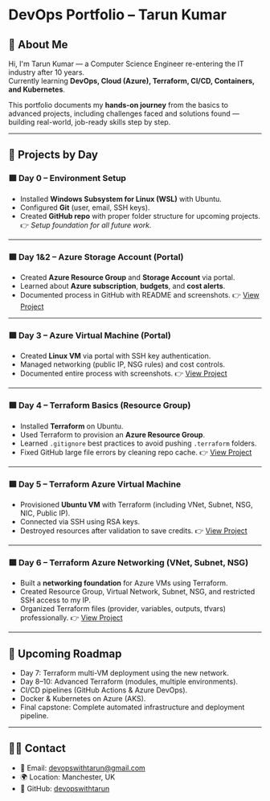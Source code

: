 # DevOps Portfolio – Tarun Kumar

## 👋 About Me
Hi, I'm Tarun Kumar — a Computer Science Engineer re-entering the IT industry after 10 years.  
Currently learning **DevOps, Cloud (Azure), Terraform, CI/CD, Containers, and Kubernetes**.

This portfolio documents my **hands-on journey** from the basics to advanced projects, including challenges faced and solutions found — building real-world, job-ready skills step by step.

---

## 📂 Projects by Day

### 🟩 Day 0 – Environment Setup
- Installed **Windows Subsystem for Linux (WSL)** with Ubuntu.
- Configured **Git** (user, email, SSH keys).
- Created **GitHub repo** with proper folder structure for upcoming projects.
👉 *Setup foundation for all future work.*

---

### 🟩 Day 1&2 – Azure Storage Account (Portal)
- Created **Azure Resource Group** and **Storage Account** via portal.
- Learned about **Azure subscription**, **budgets**, and **cost alerts**.
- Documented process in GitHub with README and screenshots.
👉 [View Project](./day2-azure-storage/README.md)

---

### 🟩 Day 3 – Azure Virtual Machine (Portal)
- Created **Linux VM** via portal with SSH key authentication.
- Managed networking (public IP, NSG rules) and cost controls.
- Documented entire process with screenshots.
👉 [View Project](./day3-azure-vm/README.md)

---

### 🟩 Day 4 – Terraform Basics (Resource Group)
- Installed **Terraform** on Ubuntu.
- Used Terraform to provision an **Azure Resource Group**.
- Learned `.gitignore` best practices to avoid pushing `.terraform` folders.
- Fixed GitHub large file errors by cleaning repo cache.
👉 [View Project](/day4-5-6-terraform-iac/day4-vm/README.md)

---

### 🟩 Day 5 – Terraform Azure Virtual Machine
- Provisioned **Ubuntu VM** with Terraform (including VNet, Subnet, NSG, NIC, Public IP).
- Connected via SSH using RSA keys.
- Destroyed resources after validation to save credits.
👉 [View Project](./day4-5-6-terraform-iac/day5-networking/README.md)

---

### 🟩 Day 6 – Terraform Azure Networking (VNet, Subnet, NSG)
- Built a **networking foundation** for Azure VMs using Terraform.
- Created Resource Group, Virtual Network, Subnet, NSG, and restricted SSH access to my IP.
- Organized Terraform files (provider, variables, outputs, tfvars) professionally.
👉 [View Project](./day4-5-6-terraform-iac/day6-multi-vm/README.md)

---

## 🚀 Upcoming Roadmap
- Day 7: Terraform multi-VM deployment using the new network.
- Day 8–10: Advanced Terraform (modules, multiple environments).
- CI/CD pipelines (GitHub Actions & Azure DevOps).
- Docker & Kubernetes on Azure (AKS).
- Final capstone: Complete automated infrastructure and deployment pipeline.

---

## 🧑‍💻 Contact
- 📧 Email: devopswithtarun@gmail.com  
- 🌍 Location: Manchester, UK  
- 🔗 GitHub: [devopswithtarun](https://github.com/devopswithtarun)




